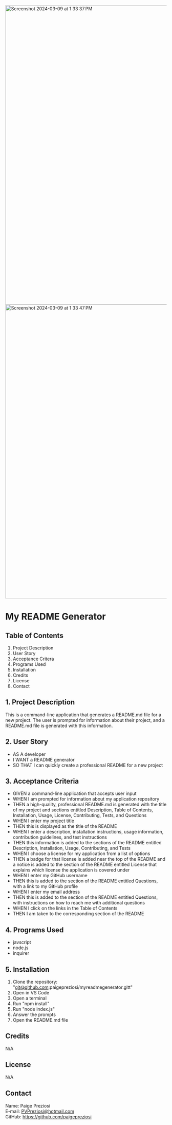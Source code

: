 <img width="931" alt="Screenshot 2024-03-09 at 1 33 37 PM" src="https://github.com/paigepreziosi/myreadmegenerator/assets/151070992/81e930b2-5cb5-45d6-a7d3-ea978c06ea5b">
<img width="915" alt="Screenshot 2024-03-09 at 1 33 47 PM" src="https://github.com/paigepreziosi/myreadmegenerator/assets/151070992/6d577e87-76a6-4e8b-8b7e-86981c7be87d">



# My README Generator

## Table of Contents
1. Project Description
2. User Story
3. Acceptance Critera
4. Programs Used
5. Installation
6. Credits
7. License
8. Contact

## 1. Project Description
This is a command-line application that generates a README.md file for a new project. The user is prompted for information about their project, and a README.md file is generated with this information.

## 2. User Story
- AS A developer
- I WANT a README generator
- SO THAT I can quickly create a professional README for a new project

## 3. Acceptance Criteria
- GIVEN a command-line application that accepts user input
- WHEN I am prompted for information about my application repository
- THEN a high-quality, professional README.md is generated with the title of my project and sections entitled Description, Table of Contents, Installation, Usage, License, Contributing, Tests, and Questions
- WHEN I enter my project title
- THEN this is displayed as the title of the README
- WHEN I enter a description, installation instructions, usage information, contribution guidelines, and test instructions
- THEN this information is added to the sections of the README entitled Description, Installation, Usage, Contributing, and Tests
- WHEN I choose a license for my application from a list of options
- THEN a badge for that license is added near the top of the README and a notice is added to the section of the README entitled License that explains which license the application is covered under
- WHEN I enter my GitHub username
- THEN this is added to the section of the README entitled Questions, with a link to my GitHub profile
- WHEN I enter my email address
- THEN this is added to the section of the README entitled Questions, with instructions on how to reach me with additional questions
- WHEN I click on the links in the Table of Contents
- THEN I am taken to the corresponding section of the README 

## 4. Programs Used
- javscript
- node.js
- inquirer

## 5. Installation
1. Clone the repository: "git@github.com:paigepreziosi/myreadmegenerator.gitt"
2. Open in VS Code
3. Open a terminal
4. Run "npm install"
5. Run "node index.js"
6. Answer the prompts
7. Open the README.md file

## Credits

N/A

## License

N/A

## Contact

Name: Paige Preziosi <br>
E-mail: PVPreziosi@hotmail.com <br>
GitHub: https://github.com/paigepreziosi
